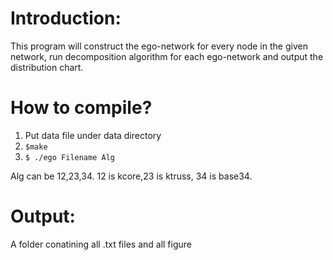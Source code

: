 # Introduction:
This program will construct the ego-network for every node in the given network, run decomposition algorithm for each ego-network and output the distribution chart.

# How to compile?
1. Put data file under data directory
2. `$make`
3. `$ ./ego Filename Alg`

Alg can be 12,23,34. 12 is kcore,23 is ktruss, 34 is base34.

# Output:
A folder conatining all .txt files and all figure